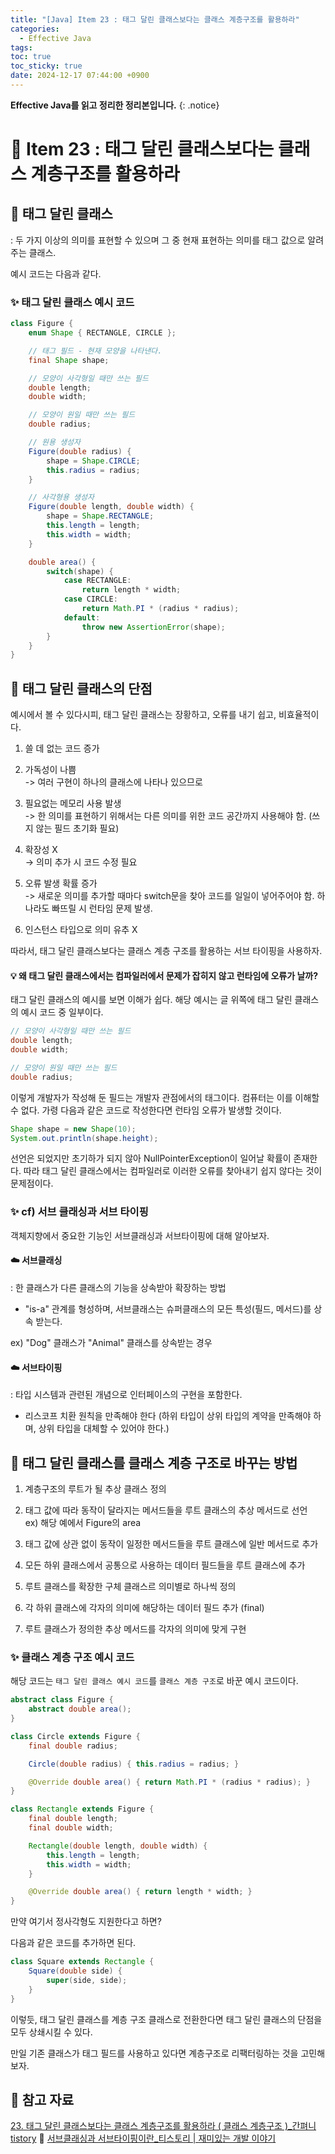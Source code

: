 ```yaml
---
title: "[Java] Item 23 : 태그 달린 클래스보다는 클래스 계층구조를 활용하라"
categories:
  - Effective Java
tags:
toc: true
toc_sticky: true
date: 2024-12-17 07:44:00 +0900
---
```


<strong>Effective Java를 읽고 정리한 정리본입니다.</strong>
{: .notice}

# 📌 Item 23 : 태그 달린 클래스보다는 클래스 계층구조를 활용하라

## 🫧 태그 달린 클래스

: 두 가지 이상의 의미를 표현할 수 있으며 그 중 현재 표현하는 의미를 태그 값으로 알려주는 클래스.

예시 코드는 다음과 같다.

### ✨ 태그 달린 클래스 예시 코드

```java
class Figure {
    enum Shape { RECTANGLE, CIRCLE };

    // 태그 필드 - 현재 모양을 나타낸다.
    final Shape shape;

    // 모양이 사각형일 때만 쓰는 필드
    double length;
    double width;

    // 모양이 원일 때만 쓰는 필드
    double radius;

    // 원용 생성자
    Figure(double radius) {
        shape = Shape.CIRCLE;
        this.radius = radius;
    }

    // 사각형용 생성자
    Figure(double length, double width) {
        shape = Shape.RECTANGLE;
        this.length = length;
        this.width = width;
    }

    double area() {
        switch(shape) {
            case RECTANGLE:
                return length * width;
            case CIRCLE:
                return Math.PI * (radius * radius);
            default:
                throw new AssertionError(shape);
        }
    }
}
```

## 🫧 태그 달린 클래스의 단점

예시에서 볼 수 있다시피, 태그 달린 클래스는 장황하고, 오류를 내기 쉽고, 비효율적이다.

1. 쓸 데 없는 코드 증가
2. 가독성이 나쁨
<br />-> 여러 구현이 하나의 클래스에 나타나 있으므로

3. 필요없는 메모리 사용 발생
<br />-> 한 의미를 표현하기 위해서는 다른 의미를 위한 코드 공간까지 사용해야 함. (쓰지 않는 필드 초기화 필요)

4. 확장성 X
<br />-> 의미 추가 시 코드 수정 필요

5. 오류 발생 확률 증가
<br />-> 새로운 의미를 추가할 때마다 switch문을 찾아 코드를 일일이 넣어주어야 함. 하나라도 빠뜨릴 시 런타임 문제 발생.

6. 인스턴스 타입으로 의미 유추 X

따라서, 태그 달린 클래스보다는 클래스 계층 구조를 활용하는 서브 타이핑을 사용하자.

#### 💡 왜 태그 달린 클래스에서는 컴파일러에서 문제가 잡히지 않고 런타임에 오류가 날까?

태그 달린 클래스의 예시를 보면 이해가 쉽다. 해당 예시는 글 위쪽에 태그 달린 클래스의 예시 코드 중 일부이다.

```java
// 모양이 사각형일 때만 쓰는 필드
double length;
double width;

// 모양이 원일 때만 쓰는 필드
double radius;
```

이렇게 개발자가 작성해 둔 필드는 개발자 관점에서의 태그이다. 컴퓨터는 이를 이해할 수 없다. 가령 다음과 같은 코드로 작성한다면 런타임 오류가 발생할 것이다.

```java
Shape shape = new Shape(10);
System.out.println(shape.height);
```

선언은 되었지만 초기하가 되지 않아 NullPointerException이 일어날 확률이 존재한다. 따라 태그 달린 클래스에서는 컴파일러로 이러한 오류를 찾아내기 쉽지 않다는 것이 문제점이다.

### ✨ cf) 서브 클래싱과 서브 타이핑

객체지향에서 중요한 기능인 서브클래싱과 서브타이핑에 대해 알아보자.

#### ☁️ 서브클래싱

: 한 클래스가 다른 클래스의 기능을 상속받아 확장하는 방법

- "is-a" 관계를 형성하며, 서브클래스는 슈퍼클래스의 모든 특성(필드, 메서드)를 상속 받는다.

ex) "Dog" 클래스가 "Animal" 클래스를 상속받는 경우

#### ☁️ 서브타이핑

: 타입 시스템과 관련된 개념으로 인터페이스의 구현을 포함한다.

- 리스코프 치환 원칙을 만족해야 한다 (하위 타입이 상위 타입의 계약을 만족해야 하며, 상위 타입을 대체할 수 있어야 한다.)

## 🫧 태그 달린 클래스를 클래스 계층 구조로 바꾸는 방법

1. 계층구조의 루트가 될 추상 클래스 정의
2. 태그 값에 따라 동작이 달라지는 메서드들을 루트 클래스의 추상 메서드로 선언
<br />ex) 해당 예에서 Figure의 area

3. 태그 값에 상관 없이 동작이 일정한 메서드들을 루트 클래스에 일반 메서드로 추가
4. 모든 하위 클래스에서 공통으로 사용하는 데이터 필드들을 루트 클래스에 추가
5. 루트 클래스를 확장한 구체 클래스르 의미별로 하나씩 정의
6. 각 하위 클래스에 각자의 의미에 해당하는 데이터 필드 추가 (final)
7. 루트 클래스가 정의한 추상 메서드를 각자의 의미에 맞게 구현

### ✨ 클래스 계층 구조 예시 코드

해당 코드는 `태그 달린 클래스 예시 코드`를 `클래스 계층 구조`로 바꾼 예시 코드이다.

```java
abstract class Figure {
    abstract double area();
}

class Circle extends Figure {
    final double radius;

    Circle(double radius) { this.radius = radius; }

    @Override double area() { return Math.PI * (radius * radius); }
}

class Rectangle extends Figure {
    final double length;
    final double width;

    Rectangle(double length, double width) {
        this.length = length;
        this.width = width;
    }

    @Override double area() { return length * width; }
}
```

만약 여기서 정사각형도 지원한다고 하면?

다음과 같은 코드를 추가하면 된다.

```java
class Square extends Rectangle {
    Square(double side) {
        super(side, side);
    }
}
```

이렇듯, 태그 달린 클래스를 계층 구조 클래스로 전환한다면 태그 달린 클래스의 단점을 모두 상쇄시킬 수 있다.

만일 기존 클래스가 태그 필드를 사용하고 있다면 계층구조로 리팩터링하는 것을 고민해보자.


## 🫧 참고 자료
[23. 태그 달린 클래스보다는 클래스 계층구조를 활용하라 ( 클래스 계층구조 )_간펴니 tistory](https://kimfk567.tistory.com/160)
🫧
[서브클래싱과 서브타이핑이란_티스토리 | 재미있는 개발 이야기](https://happydhkim.tistory.com/entry/%EC%84%9C%EB%B8%8C%ED%81%B4%EB%9E%98%EC%8B%B1Subclassing%EA%B3%BC-%EC%84%9C%EB%B8%8C%ED%83%80%EC%9D%B4%ED%95%91Subtyping%EC%9D%B4%EB%9E%80)